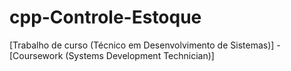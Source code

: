 # cpp-Controle-Estoque
[Trabalho de curso (Técnico em Desenvolvimento de Sistemas)] - [Coursework (Systems Development Technician)]
